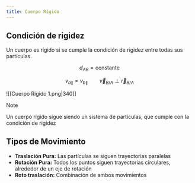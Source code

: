 ```yaml
---
title: Cuerpo Rígido
---
```


## Condición de rigidez

Un cuerpo es rígido si se cumple la condición de rigidez entre todas sus partículas.

$$
d_{AB} = \text{constante}
$$

$$
v_{a\|} = v_{b\|} \qquad \vec v_{B/A} \perp \vec r_{B/A}
$$

![[Cuerpo Rigido 1.png|340]]

> [!note]
> Un cuerpo rígido sigue siendo un sistema de partículas, que cumple con la condición de rigidez

## Tipos de Movimiento

- **Traslación Pura:** Las partículas se siguen trayectorias paralelas
- **Rotación Pura:** Todos los puntos siguen trayectorias circulares, alrededor de un eje de rotación
- **Roto traslación:** Combinación de ambos movimientos
